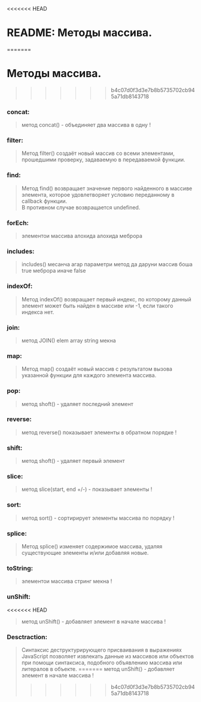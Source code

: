 <<<<<<< HEAD
# README: Методы массива.

=======
# Методы массива.
>>>>>>> b4c07d0f3d3e7b8b5735702cb945a71db8143718
### concat:

> метод concat() - объединяет два массива в одну !

### filter:

> Метод filter() создаёт новый массив со всеми элементами, прошедшими проверку, задаваемую в передаваемой функции.

### find:

> Метод find() возвращает значение первого найденного в массиве элемента,
> которое удовлетворяет условию переданному в callback функции.  
> В противном случае возвращается undefined.

### forEch:

> элементои массива алохида алохида меброра

### includes:

> includes() месанча агар параметри метод да даруни массив боша true меброра иначе false

### indexOf:

> Метод indexOf() возвращает первый индекс, по которому данный элемент может быть найден в массиве
> или -1, если такого индекса нет.

### join:

> метод JOIN() elem array string мекна

### map:

> Метод map() создаёт новый массив с результатом вызова указанной функции для каждого элемента массива.

### pop:

> метод shoft() - удаляет последний элемент

### reverse:

> метод reverse() показывает элементы в обратном порядке !

### shift:

> метод shoft() - удаляет первый элемент

### slice:

> метод slice(start, end +/-) - показывает элементы !

### sort:

> метод sort() - сортирирует элементы массива по порядку !

### splice:

> Метод splice() изменяет содержимое массива, удаляя существующие элементы и/или добавляя новые.

### toString:

> элементои массива стринг мекна !

### unShift:
<<<<<<< HEAD

> метод unShift() - добавляет элемент в начале массива !

### Desctraction:

> Синтаксис деструктурирующего присваивания в выражениях JavaScript позволяет извлекать данные из массивов или объектов при помощи синтаксиса, подобного объявлению массива или литералов в объекте.
=======
>метод unShift() - добавляет элемент в начале массива !
>>>>>>> b4c07d0f3d3e7b8b5735702cb945a71db8143718
